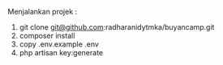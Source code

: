 Menjalankan projek :
1. git clone git@github.com:radharanidytmka/buyancamp.git
2. composer install 
3. copy .env.example .env 
4. php artisan key:generate

